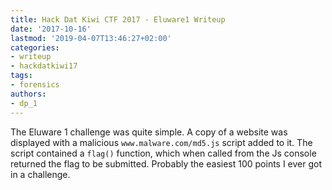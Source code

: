 ```yaml
---
title: Hack Dat Kiwi CTF 2017 - Eluware1 Writeup
date: '2017-10-16'
lastmod: '2019-04-07T13:46:27+02:00'
categories:
- writeup
- hackdatkiwi17
tags:
- forensics
authors:
- dp_1
---
```


The Eluware 1 challenge was quite simple. A copy of a website was displayed with a malicious `www.malware.com/md5.js` script added to it.
The script contained a `flag()` function, which when called from the Js console returned the flag to be submitted.
Probably the easiest 100 points I ever got in a challenge.
